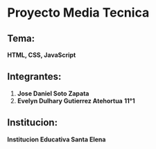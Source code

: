 # Proyecto Media Tecnica

## Tema:
**HTML, CSS, JavaScript**

## Integrantes:
1. **Jose Daniel Soto Zapata**
2. **Evelyn Dulhary Gutierrez Atehortua**
**11°1**

## Institucion:
**Institucion Educativa Santa Elena**
